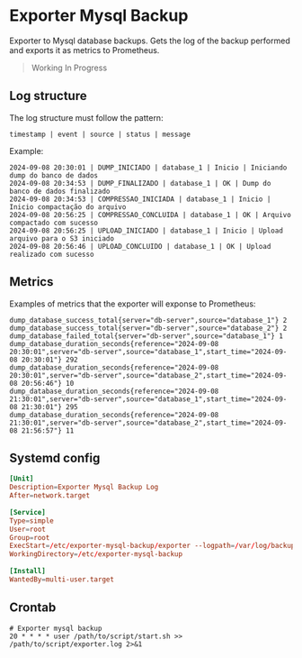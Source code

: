 # Exporter Mysql Backup

Exporter to Mysql database backups. Gets the log of the backup performed and exports it as metrics to Prometheus. 

> Working In Progress

## Log structure

The log structure must follow the pattern:

```
timestamp | event | source | status | message
```

Example:

```
2024-09-08 20:30:01 | DUMP_INICIADO | database_1 | Inicio | Iniciando dump do banco de dados
2024-09-08 20:34:53 | DUMP_FINALIZADO | database_1 | OK | Dump do banco de dados finalizado
2024-09-08 20:34:53 | COMPRESSAO_INICIADA | database_1 | Inicio | Inicio compactação do arquivo
2024-09-08 20:56:25 | COMPRESSAO_CONCLUIDA | database_1 | OK | Arquivo compactado com sucesso
2024-09-08 20:56:25 | UPLOAD_INICIADO | database_1 | Inicio | Upload arquivo para o S3 iniciado
2024-09-08 20:56:46 | UPLOAD_CONCLUIDO | database_1 | OK | Upload realizado com sucesso
```

## Metrics

Examples of metrics that the exporter will exponse to Prometheus:

```
dump_database_success_total{server="db-server",source="database_1"} 2
dump_database_success_total{server="db-server",source="database_2"} 2
dump_database_failed_total{server="db-server",source="database_1"} 1
dump_database_duration_seconds{reference="2024-09-08 20:30:01",server="db-server",source="database_1",start_time="2024-09-08 20:30:01"} 292
dump_database_duration_seconds{reference="2024-09-08 20:30:01",server="db-server",source="database_2",start_time="2024-09-08 20:56:46"} 10
dump_database_duration_seconds{reference="2024-09-08 21:30:01",server="db-server",source="database_1",start_time="2024-09-08 21:30:01"} 295
dump_database_duration_seconds{reference="2024-09-08 21:30:01",server="db-server",source="database_2",start_time="2024-09-08 21:56:57"} 11
```


## Systemd config

```conf
[Unit]
Description=Exporter Mysql Backup Log
After=network.target
 
[Service]
Type=simple
User=root
Group=root
ExecStart=/etc/exporter-mysql-backup/exporter --logpath=/var/log/backups/database_dump.log
WorkingDirectory=/etc/exporter-mysql-backup
 
[Install]
WantedBy=multi-user.target
```

## Crontab

```
# Exporter mysql backup
20 * * * * user /path/to/script/start.sh >> /path/to/script/exporter.log 2>&1
```